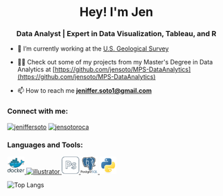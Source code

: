 <h1 align="center">Hey! I'm Jen</h1>
<h3 align="center">Data Analyst | Expert in Data Visualization, Tableau, and R</h3>

- 🔭 I’m currently working at the [U.S. Geological Survey](https://www.usgs.gov/centers/california-water-science-center/science/biogeochemistry-group#overview)

- 👨‍💻 Check out some of my projects from my Master's Degree in Data Analytics at [https://github.com/jensoto/MPS-DataAnalytics](https://github.com/jensoto/MPS-DataAnalytics)

- 📫 How to reach me **jeniffer.soto1@gmail.com**

<h3 align="left">Connect with me:</h3>
<p align="left">
<a href="https://linkedin.com/in/jeniffersoto" target="blank"><img align="center" src="https://raw.githubusercontent.com/rahuldkjain/github-profile-readme-generator/master/src/images/icons/Social/linked-in-alt.svg" alt="jeniffersoto" height="30" width="40" /></a>
<a href="https://instagram.com/jensotoroca" target="blank"><img align="center" src="https://raw.githubusercontent.com/rahuldkjain/github-profile-readme-generator/master/src/images/icons/Social/instagram.svg" alt="jensotoroca" height="30" width="40" /></a>
</p>

<h3 align="left">Languages and Tools:</h3>
<p align="left"> <a href="https://www.docker.com/" target="_blank" rel="noreferrer"> <img src="https://raw.githubusercontent.com/devicons/devicon/master/icons/docker/docker-original-wordmark.svg" alt="docker" width="40" height="40"/> </a> <a href="https://www.adobe.com/in/products/illustrator.html" target="_blank" rel="noreferrer"> <img src="https://www.vectorlogo.zone/logos/adobe_illustrator/adobe_illustrator-icon.svg" alt="illustrator" width="40" height="40"/> </a> <a href="https://www.photoshop.com/en" target="_blank" rel="noreferrer"> <img src="https://raw.githubusercontent.com/devicons/devicon/master/icons/photoshop/photoshop-line.svg" alt="photoshop" width="40" height="40"/> </a> <a href="https://www.postgresql.org" target="_blank" rel="noreferrer"> <img src="https://raw.githubusercontent.com/devicons/devicon/master/icons/postgresql/postgresql-original-wordmark.svg" alt="postgresql" width="40" height="40"/> </a> <a href="https://www.python.org" target="_blank" rel="noreferrer"> <img src="https://raw.githubusercontent.com/devicons/devicon/master/icons/python/python-original.svg" alt="python" width="40" height="40"/> </a> </p>

![Top Langs](https://github-readme-stats.vercel.app/api/top-langs/?username=jensoto&theme=holi&layout=compact)
